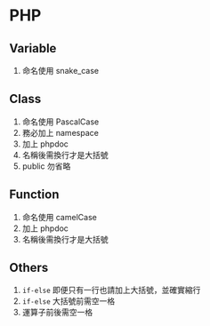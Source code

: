 # PHP

## Variable

1. 命名使用 snake_case

## Class

1. 命名使用 PascalCase
1. 務必加上 namespace
1. 加上 phpdoc
1. 名稱後需換行才是大括號
1. public 勿省略

## Function

1. 命名使用 camelCase
1. 加上 phpdoc
1. 名稱後需換行才是大括號

## Others

1. `if-else` 即便只有一行也請加上大括號，並確實縮行
1. `if-else` 大括號前需空一格
1. 運算子前後需空一格
